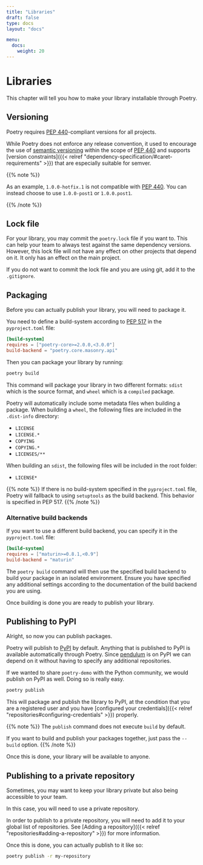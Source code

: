 ```yaml
---
title: "Libraries"
draft: false
type: docs
layout: "docs"

menu:
  docs:
    weight: 20
---
```



# Libraries

This chapter will tell you how to make your library installable through Poetry.


## Versioning

Poetry requires [PEP 440](https://peps.python.org/pep-0440)-compliant versions for all projects.

While Poetry does not enforce any release convention, it used to encourage the use of
[semantic versioning](https://semver.org/) within the scope of
[PEP 440](https://peps.python.org/pep-0440/#semantic-versioning) and supports
[version constraints]({{< relref "dependency-specification/#caret-requirements" >}})
that are especially suitable for semver.

{{% note %}}

As an example, `1.0.0-hotfix.1` is not compatible with [PEP 440](https://peps.python.org/pep-0440). You can instead
choose to use `1.0.0-post1` or `1.0.0.post1`.

{{% /note %}}

## Lock file

For your library, you may commit the `poetry.lock` file if you want to.
This can help your team to always test against the same dependency versions.
However, this lock file will not have any effect on other projects that depend on it.
It only has an effect on the main project.

If you do not want to commit the lock file and you are using git, add it to the `.gitignore`.

## Packaging

Before you can actually publish your library, you will need to package it.

You need to define a build-system according to [PEP 517](https://peps.python.org/pep-0517/) in the `pyproject.toml` file:

```toml
[build-system]
requires = ["poetry-core>=2.0.0,<3.0.0"]
build-backend = "poetry.core.masonry.api"
```

Then you can package your library by running:

```bash
poetry build
```

This command will package your library in two different formats: `sdist` which is
the source format, and `wheel` which is a `compiled` package.

Poetry will automatically include some metadata files when building a package. When building
a `wheel`, the following files are included in the `.dist-info` directory:
- `LICENSE`
- `LICENSE.*`
- `COPYING`
- `COPYING.*`
- `LICENSES/**`

When building an `sdist`, the following files will be included in the root folder:
  - `LICENSE*`

{{% note %}}
If there is no build-system specified in the `pyproject.toml` file, Poetry will fallback to using
`setuptools` as the build backend. This behavior is specified in PEP 517.
{{% /note %}}

### Alternative build backends

If you want to use a different build backend, you can specify it in the `pyproject.toml` file:

```toml
[build-system]
requires = ["maturin>=0.8.1,<0.9"]
build-backend = "maturin"
```

The `poetry build` command will then use the specified build backend to build your package in
an isolated environment. Ensure you have specified any additional settings according to the
documentation of the build backend you are using.


Once building is done you are ready to publish your library.

## Publishing to PyPI

Alright, so now you can publish packages.

Poetry will publish to [PyPI](https://pypi.org) by default. Anything that is published to PyPI
is available automatically through Poetry. Since [pendulum](https://pypi.org/project/pendulum/)
is on PyPI we can depend on it without having to specify any additional repositories.

If we wanted to share `poetry-demo` with the Python community, we would publish on PyPI as well.
Doing so is really easy.

```bash
poetry publish
```

This will package and publish the library to PyPI, at the condition that you are a registered user
and you have [configured your credentials]({{< relref "repositories#configuring-credentials" >}}) properly.

{{% note %}}
The `publish` command does not execute `build` by default.

If you want to build and publish your packages together,
just pass the `--build` option.
{{% /note %}}

Once this is done, your library will be available to anyone.


## Publishing to a private repository

Sometimes, you may want to keep your library private but also being accessible to your team.

In this case, you will need to use a private repository.

In order to publish to a private repository, you will need to add it to your
global list of repositories. See [Adding a repository]({{< relref "repositories#adding-a-repository" >}})
for more information.

Once this is done, you can actually publish to it like so:

```bash
poetry publish -r my-repository
```

